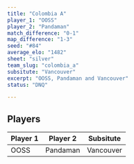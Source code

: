 ```yaml
---
title: "Colombia A"
player_1: "OOSS"
player_2: "Pandaman"
match_difference: "0-1"
map_difference: "1-3"
seed: "#84"
average_elo: "1482"
sheet: "silver"
team_slug: "colombia_a"
subsitute: "Vancouver"
excerpt: "OOSS, Pandaman and Vancouver"
status: "DNQ"

---
```

## Players

| Player 1 | Player 2 | Subsitute |
| -- | -- | -- |
| OOSS | Pandaman | Vancouver |
